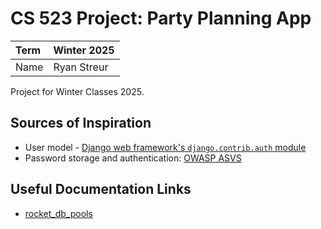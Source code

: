 # CS 523 Project: Party Planning App

| Term | Winter 2025 |
| :--- | :---------- |
| Name | Ryan Streur |

Project for Winter Classes 2025.

## Sources of Inspiration

- User model - [Django web framework's `django.contrib.auth` module](https://docs.djangoproject.com/en/5.1/ref/contrib/auth/)
- Password storage and authentication: [OWASP ASVS](https://raw.githubusercontent.com/OWASP/ASVS/v4.0.3/4.0/OWASP%20Application%20Security%20Verification%20Standard%204.0.3-en.pdf)

## Useful Documentation Links

- [rocket_db_pools](https://api.rocket.rs/master/rocket_db_pools)

